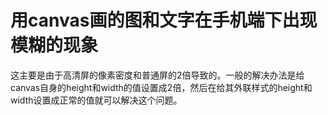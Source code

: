 # 用canvas画的图和文字在手机端下出现模糊的现象
这主要是由于高清屏的像素密度和普通屏的2倍导致的。一般的解决办法是给canvas自身的height和width的值设置成2倍，然后在给其外联样式的height和width设置成正常的值就可以解决这个问题。
